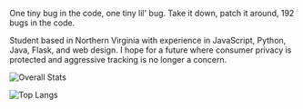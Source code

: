 One tiny bug in the code, one tiny lil' bug. Take it down, patch it around, 192 bugs in the code.

Student based in Northern Virginia with experience in JavaScript, Python, Java, Flask, and web design. I hope for a future where consumer privacy is protected and aggressive tracking is no longer a concern.

![Overall Stats](https://github-readme-stats.vercel.app/api?username=JebobaTea&show_icons=true&count_private=true)


![Top Langs](https://github-readme-stats.vercel.app/api/top-langs/?username=JebobaTea)
